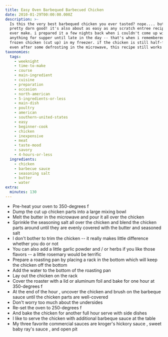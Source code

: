 ```yaml
---
title: Easy Oven Barbequed Barbecued Chicken
date: 2010-01-29T00:00:00.000Z
description: >-
  Is this the very best barbequed chicken you ever tasted? nope.... but it's
  pretty darn good! it's also about as easy as any scratch entree recipe you'll
  ever make. i prepared it a few nights back when i couldn't come up with
  anything for supper until late in the day -- that's when i remembered the
  frozen chicken (cut up) in my freezer. if the chicken is still half-frozen
  even after some defrosting in the microwave, this recipe still works fine.
taxonomies:
  tags:
    - weeknight
    - time-to-make
    - course
    - main-ingredient
    - cuisine
    - preparation
    - occasion
    - north-american
    - 5-ingredients-or-less
    - main-dish
    - poultry
    - american
    - southern-united-states
    - easy
    - beginner-cook
    - chicken
    - inexpensive
    - meat
    - taste-mood
    - savory
    - 4-hours-or-less
  ingredients:
    - chicken
    - barbecue sauce
    - seasoning salt
    - butter
    - water
extra:
  minutes: 130
---
```

 - Pre-heat your oven to 350-degrees f
 - Dump the cut up chicken parts into a large mixing bowl
 - Melt the butter in the microwave and pour it all over the chicken
 - Sprinkle the seasoning salt all over the chicken and blend the chicken parts around until they are evenly covered with the butter and seasoned salt
 - I don't bother to trim the chicken -- it really makes little difference whether you do or not
 - You can also add a little garlic powder and / or herbs if you like those flavors -- a little rosemary would be terrific
 - Prepare a roasting pan by placing a rack in the bottom which will keep the chicken off the bottom
 - Add the water to the bottom of the roasting pan
 - Lay out the chicken on the rack
 - Cover the roaster with a lid or aluminum foil and bake for one hour at 350-degrees f
 - At the end of the hour , uncover the chicken and brush on the barbeque sauce until the chicken parts are well-covered
 - Don't worry too much about the undersides
 - Re-set the oven to 250-degrees f
 - And bake the chicken for another full hour serve with side dishes
 - I like to serve the chicken with additional barbeque sauce at the table
 - My three favorite commercial sauces are kroger's hickory sauce , sweet baby ray's sauce , and open pit
